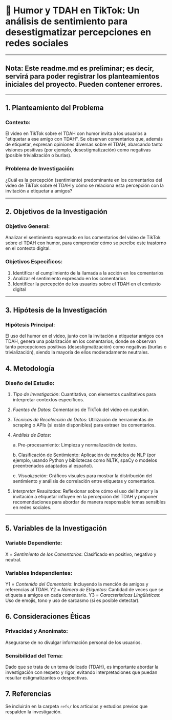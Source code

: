# 🧠 Humor y TDAH en TikTok: Un análisis de sentimiento para desestigmatizar percepciones en redes sociales

-----
## Nota: Este readme.md es preliminar; es decir, servirá para poder registrar los planteamientos iniciales del proyecto. Pueden contener errores. 
-----

## 1. Planteamiento del Problema

### Contexto:
El video en TikTok sobre el TDAH con humor invita a los usuarios a "etiquetar a ese amigo con TDAH". Se observan comentarios que, además de etiquetar, expresan opiniones diversas sobre el TDAH, abarcando tanto visiones positivas (por ejemplo, desestigmatización) como negativas (posible trivialización o burlas).

### Problema de Investigación:
¿Cuál es la percepción (sentimiento) predominante en los comentarios del video de TikTok sobre el TDAH y cómo se relaciona esta percepción con la invitación a etiquetar a amigos?

-------

## 2. Objetivos de la Investigación

### Objetivo General:
Analizar el sentimiento expresado en los comentarios del video de TikTok sobre el TDAH con humor, para comprender cómo se percibe este trastorno en el contexto digital.

### Objetivos Específicos:
1. Identificar el cumplimiento de la llamada a la acción en los comentarios
2. Analizar el sentimiento expresado en los comentarios
3. Identificar la percepción de los usuarios sobre el TDAH en el contexto digital 

-------

## 3. Hipótesis de la Investigación
### Hipótesis Principal:
El uso del humor en el video, junto con la invitación a etiquetar amigos con TDAH, genera una polarización en los comentarios, donde se observan tanto percepciones positivas (desestigmatización) como negativas (burlas o trivialización), siendo la mayoría de ellos moderadamente neutrales.

## 4. Metodología
### Diseño del Estudio:
1. *Tipo de Investigación*: Cuantitativa, con elementos cualitativos para interpretar contextos específicos.
2. *Fuentes de Datos*: Comentarios de TikTok del video en cuestión.
3. *Técnicas de Recolección de Datos*: Utilización de herramientas de scraping o APIs (si están disponibles) para extraer los comentarios.
4. *Análisis de Datos*:

   a. Pre-procesamiento: Limpieza y normalización de textos.
   
   b. Clasificación de Sentimiento: Aplicación de modelos de NLP (por ejemplo, usando Python y bibliotecas como NLTK, spaCy o modelos preentrenados adaptados al español).
   
   c. *Visualización*: Gráficos visuales para mostrar la distribución del sentimiento y análisis de correlación entre etiquetas y comentarios.
   
6. *Interpretar Resultados*: Reflexionar sobre cómo el uso del humor y la invitación a etiquetar influyen en la percepción del TDAH y proponer recomendaciones para abordar de manera responsable temas sensibles en redes sociales.

------

## 5. Variables de la Investigación
### **Variable Dependiente**:
X = *Sentimiento de los Comentarios*: Clasificado en positivo, negativo y neutral.

### **Variables Independientes**:
Y1 = *Contenido del Comentario*: Incluyendo la mención de amigos y referencias al TDAH.
Y2 = *Número de Etiquetas*: Cantidad de veces que se etiqueta a amigos en cada comentario.
Y3 = *Características Lingüísticas*: Uso de emojis, tono y uso de sarcasmo (si es posible detectar).

## 6. Consideraciones Éticas
### Privacidad y Anonimato:
Asegurarse de no divulgar información personal de los usuarios.

### Sensibilidad del Tema:
Dado que se trata de un tema delicado (TDAH), es importante abordar la investigación con respeto y rigor, evitando interpretaciones que puedan resultar estigmatizantes o despectivas.

## 7. Referencias
Se incluirán en la carpeta `refs/` los artículos y estudios previos que respalden la investigación.
